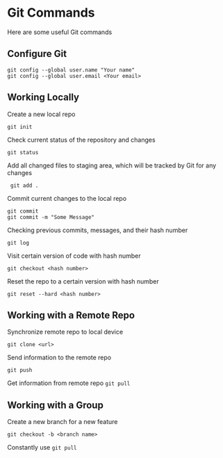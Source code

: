 # Git Commands

Here are some useful Git commands

## Configure Git

```
git config --global user.name "Your name"
git config --global user.email <Your email>
```

## Working Locally

Create a new local repo

`git init`

Check current status of the repository and changes

`git status`

Add all changed files to staging area, which will be tracked by Git for any changes

` git add .`

Commit current changes to the local repo

```
git commit
git commit -m "Some Message"
```

Checking previous commits, messages, and their hash number

`git log`

Visit certain version of code with hash number

`git checkout <hash number>`

Reset the repo to a certain version with hash number

`git reset --hard <hash number>`

## Working with a Remote Repo

Synchronize remote repo to local device

`git clone <url>`

Send information to the remote repo

`git push`

Get information from remote repo
`git pull`

## Working with a Group

Create a new branch for a new feature

`git checkout -b <branch name>`

Constantly use `git pull`
